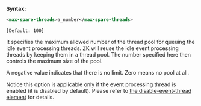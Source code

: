 **Syntax:**

```xml
<max-spare-threads>a_number</max-spare-threads>
```

`[Default: 100]`

It specifies the maximum allowed number of the thread pool for queuing
the idle event processing threads. ZK will reuse the idle event
processing threads by keeping them in a thread pool. The number
specified here then controls the maximum size of the pool.

A negative value indicates that there is no limit. Zero means no pool at
all.

Notice this option is applicable only if the event processing thread is
enabled (it is disabled by default). Please refer to [the disable-event-thread element]({{site.baseUrl}}/zk_config_ref/The_system-config_Element/The_disable-event-thread_Element)
for details.


